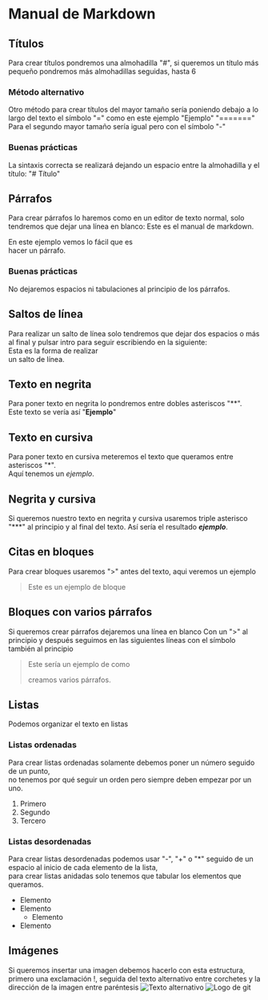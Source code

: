 # Manual de Markdown
## Títulos
Para crear títulos pondremos una almohadilla "#", si queremos un título más pequeño pondremos más almohadillas seguidas, hasta 6

### Método alternativo
Otro método para crear títulos del mayor tamaño sería poniendo debajo a lo largo del texto el símbolo "=" como en este ejemplo
"Ejemplo"
"======="
Para el segundo mayor tamaño sería igual pero con el símbolo "-"

### Buenas prácticas
La sintaxis correcta se realizará dejando un espacio entre la almohadilla y el título:
"# Título"

## Párrafos
Para crear párrafos lo haremos como en un editor de texto normal, solo tendremos que dejar una línea en blanco:
Este es el manual de markdown.

En este ejemplo vemos lo fácil que es  
hacer un párrafo.

### Buenas prácticas
No dejaremos espacios ni tabulaciones al principio de los párrafos.

## Saltos de línea
Para realizar un salto de línea solo tendremos que dejar dos espacios o más al final y pulsar intro para seguir escribiendo en la siguiente:  
Esta es la forma de realizar  
un salto de línea.  

## Texto en negrita  
Para poner texto en negrita lo pondremos entre dobles asteriscos "**".  
Este texto se vería así "**Ejemplo**"  

## Texto en cursiva
Para poner texto en cursiva meteremos el texto que queramos entre asteriscos "*".  
Aquí tenemos un *ejemplo*.  

## Negrita y cursiva
Si queremos nuestro texto en negrita y cursiva usaremos triple asterisco "***" al principio y al final del texto.
Así sería el resultado ***ejemplo***.

## Citas en bloques
Para crear bloques usaremos ">" antes del texto, aqui veremos un ejemplo
>Este es un ejemplo de bloque

## Bloques con varios párrafos
Si queremos crear párrafos dejaremos una línea en blanco Con un ">" al principio y después seguimos en las siguientes líneas con el símbolo también al principio
>Este sería un ejemplo de como
>
>creamos varios párrafos.

## Listas  
Podemos organizar el texto en listas

### Listas ordenadas
Para crear listas ordenadas solamente debemos poner un número seguido de un punto,  
no tenemos por qué seguir un orden pero siempre deben empezar por un uno.
1. Primero
2. Segundo
3. Tercero

### Listas desordenadas
Para crear listas desordenadas podemos usar "-", "+" o "*" seguido de un espacio al inicio de cada elemento de la lista,  
para crear listas anidadas solo tenemos que tabular los elementos que queramos.
+ Elemento
+ Elemento
  + Elemento
+ Elemento

## Imágenes
Si queremos insertar una imagen debemos hacerlo con esta estructura, primero una exclamación !, seguida del texto alternativo entre corchetes y la dirección de la imagen entre paréntesis
![Texto alternativo](/direcciondelaimagen)
 ![Logo de git](/Manual-markdown/git.png)







                        







